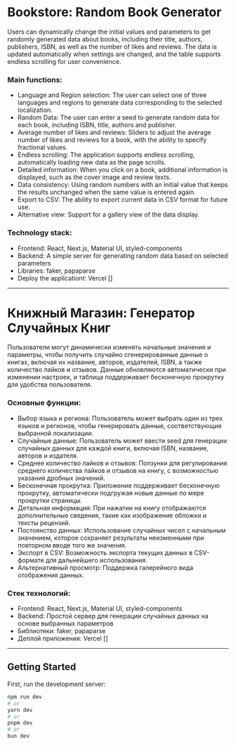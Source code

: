 # Bookstore: Random Book Generator

Users can dynamically change the initial values and parameters to get randomly generated data about books, including their title, authors, publishers, ISBN, as well as the number of likes and reviews. The data is updated automatically when settings are changed, and the table supports endless scrolling for user convenience.

### Main functions:

-   Language and Region selection: The user can select one of three languages and regions to generate data corresponding to the selected localization.
-   Random Data: The user can enter a seed to generate random data for each book, including ISBN, title, authors and publisher.
-   Average number of likes and reviews: Sliders to adjust the average number of likes and reviews for a book, with the ability to specify fractional values.
-   Endless scrolling: The application supports endless scrolling, automatically loading new data as the page scrolls.
-   Detailed information: When you click on a book, additional information is displayed, such as the cover image and review texts.
-   Data consistency: Using random numbers with an initial value that keeps the results unchanged when the same value is entered again.
-   Export to CSV: The ability to export current data in CSV format for future use.
-   Alternative view: Support for a gallery view of the data display.

### Technology stack:

-   Frontend: React, Next.js, Material UI, styled-components
-   Backend: A simple server for generating random data based on selected parameters
-   Libraries: faker, papaparse
-   Deploy the applicationt: Vercel []

---

# Книжный Магазин: Генератор Случайных Книг

Пользователи могут динамически изменять начальные значения и параметры, чтобы получить случайно сгенерированные данные о книгах, включая их название, авторов, издателей, ISBN, а также количество лайков и отзывов. Данные обновляются автоматически при изменении настроек, и таблица поддерживает бесконечную прокрутку для удобства пользователя.

### Основные функции:

-   Выбор языка и региона: Пользователь может выбрать один из трех языков и регионов, чтобы генерировать данные, соответствующие выбранной локализации.
-   Случайные данные: Пользователь может ввести seed для генерации случайных данных для каждой книги, включая ISBN, название, авторов и издателя.
-   Среднее количество лайков и отзывов: Ползунки для регулирования среднего количества лайков и отзывов на книгу, с возможностью указания дробных значений.
-   Бесконечная прокрутка: Приложение поддерживает бесконечную прокрутку, автоматически подгружая новые данные по мере прокрутки страницы.
-   Детальная информация: При нажатии на книгу отображаются дополнительные сведения, такие как изображение обложки и тексты рецензий.
-   Постоянство данных: Использование случайных чисел с начальным значением, которое сохраняет результаты неизменными при повторном вводе того же значения.
-   Экспорт в CSV: Возможность экспорта текущих данных в CSV-формате для дальнейшего использования.
-   Альтернативный просмотр: Поддержка галерейного вида отображения данных.

### Стек технологий:

-   Frontend: React, Next.js, Material UI, styled-components
-   Backend: Простой сервер для генерации случайных данных на основе выбранных параметров
-   Библиотеки: faker, papaparse
-   Деплой приложения: Vercel []

---

## Getting Started

First, run the development server:

```bash
npm run dev
# or
yarn dev
# or
pnpm dev
# or
bun dev
```
